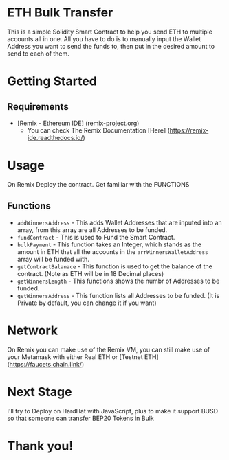 # ETH Bulk Transfer

This is a simple Solidity Smart Contract to help you send ETH to multiple accounts all in one. All you have to do is to manually input the Wallet Address you want to send the funds to, then put in the desired amount to send to each of them.

# Getting Started

## Requirements

- [Remix - Ethereum IDE] (remix-project.org)
  - You can check The Remix Documentation [Here] (https://remix-ide.readthedocs.io/)

# Usage

On Remix Deploy the contract. Get familiar with the FUNCTIONS

## Functions

- `addWinnersAddress` - This adds Wallet Addresses that are inputed into an array, from this array are all Addresses to be funded.
- `fundContract` - This is used to Fund the Smart Contract.
- `bulkPayment` - This function takes an Integer, which stands as the amount in ETH that all the accounts in the `arrWinnersWalletAddress` array will be funded with.
- `getContractBalanace` - This function is used to get the balance of the contract. (Note as ETH will be in 18 Decimal places)
- `getWinnersLength` - This functions shows the numbr of Addresses to be funded.
- `getWinnersAddress` - This function lists all Addresses to be funded. (It is Private by default, you can change it if you want)

# Network

On Remix you can make use of the Remix VM, you can still make use of your Metamask with either Real ETH or [Testnet ETH] (https://faucets.chain.link/)

# Next Stage

I'll try to Deploy on HardHat with JavaScript, plus to make it support BUSD so that someone can transfer BEP20 Tokens in Bulk

# Thank you!
